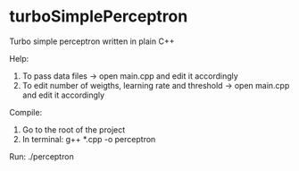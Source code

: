 # turboSimplePerceptron
Turbo simple perceptron written in plain C++

Help:
  1. To pass data files -> open main.cpp and edit it accordingly
  2. To edit number of weigths, learning rate and threshold -> open main.cpp and edit it accordingly

Compile:
  1. Go to the root of the project
  2. In terminal: g++ \*.cpp -o perceptron

Run:
  ./perceptron
